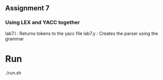 ## Assignment 7

### Using LEX and YACC together
lab7.l : Returns tokens to the yacc file
lab7.y : Creates the parser using the grammar

# Run

./run.sh
